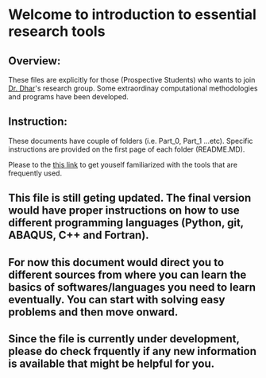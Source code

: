 # Welcome to introduction to essential research tools

## Overview:
These files are explicitly for those (Prospective Students) who wants to join  [Dr. Dhar](https://www.mun.ca/engineering/about/people/ashutoshsutradhar.php)'s research group. Some extraordinay computational methodologies and programs have been developed. 

## Instruction:
These documents have couple of folders (i.e. Part_0, Part_1 ...etc). Specific instructions are provided on the first page of each folder (README.MD).

Please to the [this link](Tools_overview.MD) to get youself familiarized with the tools that are frequently used.

## This file is still geting updated. The final version would have proper instructions on how to use different programming languages (Python, git, ABAQUS, C++ and Fortran).

## For now this document would direct you to different sources from where you can learn the basics of softwares/languages you need to learn eventually. You can start with solving easy problems and then move onward.


## Since the file is currently under development, please do check frquently if any new information is available that might be helpful for you.
